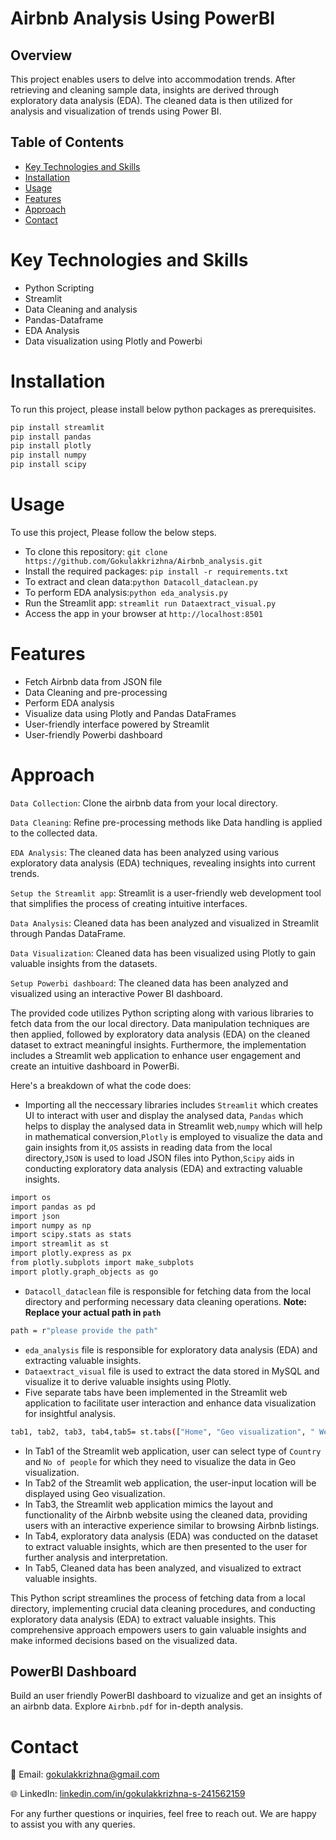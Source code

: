 # Airbnb Analysis Using PowerBI
## Overview
This project enables users to delve into accommodation trends. After retrieving and cleaning sample data, insights are derived through exploratory data analysis (EDA). The cleaned data is then utilized for analysis and visualization of trends using Power BI.
## Table of Contents
- [Key Technologies and Skills](#key-technologies-and-skills)
- [Installation](#installation)
- [Usage](#usage)
- [Features](#features)
- [Approach](#approach)
- [Contact](#contact)
# Key Technologies and Skills
- Python Scripting
- Streamlit
- Data Cleaning and analysis
- Pandas-Dataframe
- EDA Analysis
- Data visualization using Plotly and Powerbi
# Installation
To run this project, please install below python packages as prerequisites.

```bash
pip install streamlit
pip install pandas
pip install plotly
pip install numpy
pip install scipy
```
# Usage
To use this project, Please follow the below steps.
- To clone this repository: ```git clone https://github.com/Gokulakkrizhna/Airbnb_analysis.git```
- Install the required packages: ```pip install -r requirements.txt ```
- To extract and clean data:```python Datacoll_dataclean.py```
- To perform EDA analysis:```python eda_analysis.py```
- Run the Streamlit app: ```streamlit run Dataextract_visual.py```
- Access the app in your browser at ```http://localhost:8501```
# Features
- Fetch Airbnb data from JSON file
- Data Cleaning and pre-processing
- Perform EDA analysis
- Visualize data using Plotly and Pandas DataFrames
- User-friendly interface powered by Streamlit
- User-friendly Powerbi dashboard
# Approach
```Data Collection```: Clone the airbnb data from your local directory. 

```Data Cleaning```: Refine pre-processing methods like Data handling is applied to the collected data.

```EDA Analysis```: The cleaned data has been analyzed using various exploratory data analysis (EDA) techniques, revealing insights into current trends.

```Setup the Streamlit app```: Streamlit is a user-friendly web development tool that simplifies the process of creating intuitive interfaces.

```Data Analysis```: Cleaned data has been analyzed and visualized in Streamlit through Pandas DataFrame.

```Data Visualization```: Cleaned data has been visualized using Plotly to gain valuable insights from the datasets.

```Setup Powerbi dashboard```: The cleaned data has been analyzed and visualized using an interactive Power BI dashboard.

The provided code utilizes Python scripting along with various libraries to fetch data from the our local directory. Data manipulation techniques are then applied, followed by exploratory data analysis (EDA) on the cleaned dataset to extract meaningful insights. Furthermore, the implementation includes a Streamlit web application to enhance user engagement and create an intuitive dashboard in PowerBi.

Here's a breakdown of what the code does:
- Importing all the neccessary libraries includes ```Streamlit``` which creates UI to interact with user and display the analysed data, ```Pandas``` which helps to display the analysed data in Streamlit web,```numpy``` which will help in mathematical conversion,```Plotly```  is employed to visualize the data and gain insights from it,```OS``` assists in reading data from the local directory,```JSON``` is used to load JSON files into Python,```Scipy``` aids in conducting exploratory data analysis (EDA) and extracting valuable insights.
```bash
import os
import pandas as pd
import json
import numpy as np
import scipy.stats as stats
import streamlit as st
import plotly.express as px
from plotly.subplots import make_subplots
import plotly.graph_objects as go
```
- ```Datacoll_dataclean``` file is responsible for fetching data from the local directory and performing necessary data cleaning operations. **Note: Replace your actual path in ```path```**
```bash
path = r"please provide the path"
```
- ```eda_analysis``` file is responsible for exploratory data analysis (EDA) and extracting valuable insights.
- ```Dataextract_visual``` file is used to extract the data stored in MySQL and visualize it to derive valuable insights using Plotly.
- Five separate tabs have been implemented in the Streamlit web application to facilitate user interaction and enhance data visualization for insightful analysis.
```bash
tab1, tab2, tab3, tab4,tab5= st.tabs(["Home", "Geo visualization", " Website","EDA Insights","Data visualization"])
```
- In Tab1 of the Streamlit web application, user can select type of ```Country``` and ```No of people``` for which they need to visualize the data in Geo visualization.
- In Tab2 of the Streamlit web application, the user-input location will be displayed using Geo visualization.
- In Tab3, the Streamlit web application mimics the layout and functionality of the Airbnb website using the cleaned data, providing users with an interactive experience similar to browsing Airbnb listings.
- In Tab4, exploratory data analysis (EDA) was conducted on the dataset to extract valuable insights, which are then presented to the user for further analysis and interpretation.
- In Tab5, Cleaned data has been analyzed, and visualized to extract valuable insights.


This Python script streamlines the process of fetching data from a local directory, implementing crucial data cleaning procedures, and conducting exploratory data analysis (EDA) to extract valuable insights. This comprehensive approach empowers users to gain valuable insights and make informed decisions based on the visualized data.

## PowerBI Dashboard
Build an user friendly PowerBI dashboard to vizualize and get an insights of an airbnb data. Explore ```Airbnb.pdf``` for in-depth analysis.

# Contact
📧 Email: [gokulakkrizhna@gmail.com](mailto:gokulakkrizhna@gmail.com)

🌐 LinkedIn: [linkedin.com/in/gokulakkrizhna-s-241562159](https://www.linkedin.com/in/gokulakkrizhna-s-241562159/)

For any further questions or inquiries, feel free to reach out. We are happy to assist you with any queries.
  

